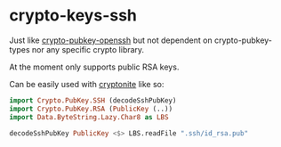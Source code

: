 # crypto-keys-ssh

Just like [crypto-pubkey-openssh](https://github.com/knsd/crypto-pubkey-openssh)
but not dependent on crypto-pubkey-types nor any specific crypto library.

At the moment only supports public RSA keys.

Can be easily used with
[cryptonite](https://github.com/haskell-crypto/cryptonite) like so:

```haskell
import Crypto.PubKey.SSH (decodeSshPubKey)
import Crypto.PubKey.RSA (PublicKey (..))
import Data.ByteString.Lazy.Char8 as LBS

decodeSshPubKey PublicKey <$> LBS.readFile ".ssh/id_rsa.pub"
```
